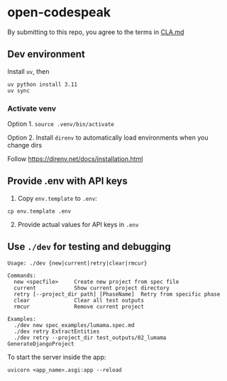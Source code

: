 # open-codespeak

By submitting to this repo, you agree to the terms in [CLA.md](./CLA.md)

## Dev environment

Install `uv`, then

```
uv python install 3.11
uv sync
```

### Activate venv

Option 1. `source .venv/bin/activate`

Option 2. Install `direnv` to automatically load environments when you change dirs

Follow https://direnv.net/docs/installation.html

## Provide .env with API keys

1. Copy `env.template` to `.env`:

```
cp env.template .env
```

2. Provide actual values for API keys in `.env`

## Use `./dev` for testing and debugging

```
Usage: ./dev {new|current|retry|clear|rmcur}

Commands:
  new <specfile>     Create new project from spec file
  current            Show current project directory
  retry [--project_dir path] [PhaseName]  Retry from specific phase
  clear              Clear all test outputs
  rmcur              Remove current project

Examples:
  ./dev new spec_examples/lumama.spec.md
  ./dev retry ExtractEntities
  ./dev retry --project_dir test_outputs/02_lumama GenerateDjangoProject
```

To start the server inside the app:

```
uvicorn <app_name>.asgi:app --reload
```
